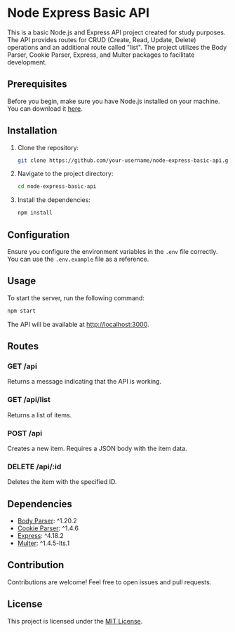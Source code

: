 
# Node Express Basic API

This is a basic Node.js and Express API project created for study purposes. The API provides routes for CRUD (Create, Read, Update, Delete) operations and an additional route called "list". The project utilizes the Body Parser, Cookie Parser, Express, and Multer packages to facilitate development.

## Prerequisites

Before you begin, make sure you have Node.js installed on your machine. You can download it [here](https://nodejs.org/).

## Installation

1. Clone the repository:

    ```bash
    git clone https://github.com/your-username/node-express-basic-api.git
    ```

2. Navigate to the project directory:

    ```bash
    cd node-express-basic-api
    ```

3. Install the dependencies:

    ```bash
    npm install
    ```

## Configuration

Ensure you configure the environment variables in the `.env` file correctly. You can use the `.env.example` file as a reference.

## Usage

To start the server, run the following command:

```bash
npm start
```

The API will be available at [http://localhost:3000](http://localhost:3000).

## Routes

### GET /api
Returns a message indicating that the API is working.

### GET /api/list
Returns a list of items.

### POST /api
Creates a new item. Requires a JSON body with the item data.

### DELETE /api/:id
Deletes the item with the specified ID.

## Dependencies

- [Body Parser](https://www.npmjs.com/package/body-parser): ^1.20.2
- [Cookie Parser](https://www.npmjs.com/package/cookie-parser): ^1.4.6
- [Express](https://www.npmjs.com/package/express): ^4.18.2
- [Multer](https://www.npmjs.com/package/multer): ^1.4.5-lts.1

## Contribution

Contributions are welcome! Feel free to open issues and pull requests.

## License

This project is licensed under the [MIT License](LICENSE).
